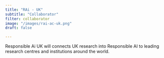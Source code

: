 ```yaml
---
title: "RAi - UK"
subtitle: "Collaborator"
filter: collaborator
image: "/images/rai-ac-uk.png"
draft: false

---
```


Responsible Ai UK will connects UK research into Responsible AI to leading research centres and institutions around the world. 